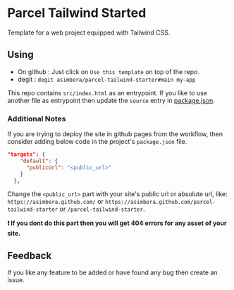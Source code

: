 # Parcel Tailwind Started

Template for a web project equipped with Tailwind CSS.

## Using

- On github :
  Just click on `Use this template` on top of the repo.
- degit :
  `degit asimbera/parcel-tailwind-starter#main my-app`

This repo contains `src/index.html` as an entrypoint. If you like to use another file as entrypoint then update the `source` entry in [package.json](./package.json).

### Additional Notes

If you are trying to deploy the site in github pages from the workflow, then consider adding below code in the project's `package.json` file.

```json
"targets": {
    "default": {
      "publicUrl": "<public_url>"
    }
  },
```

Change the `<public_url>` part with your site's public url or absolute url, like: `https://asimbera.github.com/` or `https://asimbera.github.com/parcel-tailwind-starter` or `/parcel-tailwind-starter`.

**❗ If you dont do this part then you will get 404 errors for any asset of your site.**

## Feedback

If you like any feature to be added or have found any bug then create an issue.
